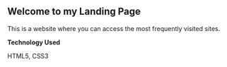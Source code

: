 ## Welcome to my Landing Page

This is a website where you can access the most frequently visited sites.

**Technology Used**

HTML5, CSS3

